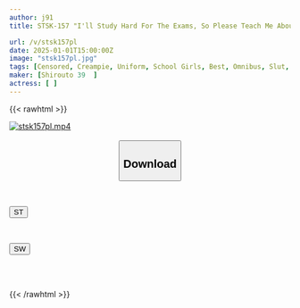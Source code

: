```yaml
---
author: j91
title: STSK-157 "I'll Study Hard For The Exams, So Please Teach Me About Naughty Things Too..." A Normally Serious Student Seduces Her Tutor... Even Though She Knows It's Wrong, She Can't Resist And Ends Up Having Sex With Him, And He Says, "Just Cum Inside Me!!" 12 Female Students Who Have Their Vaginas Locked In A Crab-claw Lock And Beg To Be Creampied Over And Over Again. 300-minute Special Edition

url: /v/stsk157pl
date: 2025-01-01T15:00:00Z
image: "stsk157pl.jpg"
tags: [Censored, Creampie, Uniform, School Girls, Best, Omnibus, Slut, 4HR+	]
maker: [Shirouto 39  ]
actress: [ ]
---
```



{{< rawhtml >}}

<div class="video" data-videoid="pdJJpax1Jotr27o">
    <a href="javascript:;">
        <img src="/v/stsk157pl/stsk157pl.jpg" width="WIDTH" height="HEIGHT" alt="stsk157pl.mp4" loading="lazy">
    </a>
</div>

<script type="text/javascript" src="https://j91.asia/asset/on-demand-st.js"></script>

<br>
  <link rel="stylesheet" href="https://j91.asia/asset/bs5.css">
  
  <center>
  <button class="btn btn-primary" type="button" data-bs-toggle="collapse" data-bs-target=".multi-collapse" aria-expanded="false" aria-controls="multiCollapseExample1 multiCollapseExample2"><h2>Download</h2></button></center>
</p>
<div class="row">
  <div class="col">
    <div class="collapse multi-collapse" id="multiCollapseExample1">
      <div class="card card-body">
	      	      <br>
<div class="buttons">  
<p><a href="/v/stsk157pl/st.html" target="_blank"><button class="btn-hover color-3"><i class="fa fa-download"></i> ST</button></a></p></div>
    </div>
  </div>
</div>
  <div class="col">
    <div class="collapse multi-collapse" id="multiCollapseExample2">
      <div class="card card-body">
	      <br>
<div class="buttons">
<p><a href="/v/stsk157pl/sw.html" target="_blank"><button class="btn-hover color-2"><i class="fa fa-download"></i> SW</button></a></p></div>
<br><br>
      </div>
    </div>
  </div>
</div>

{{< /rawhtml >}}
